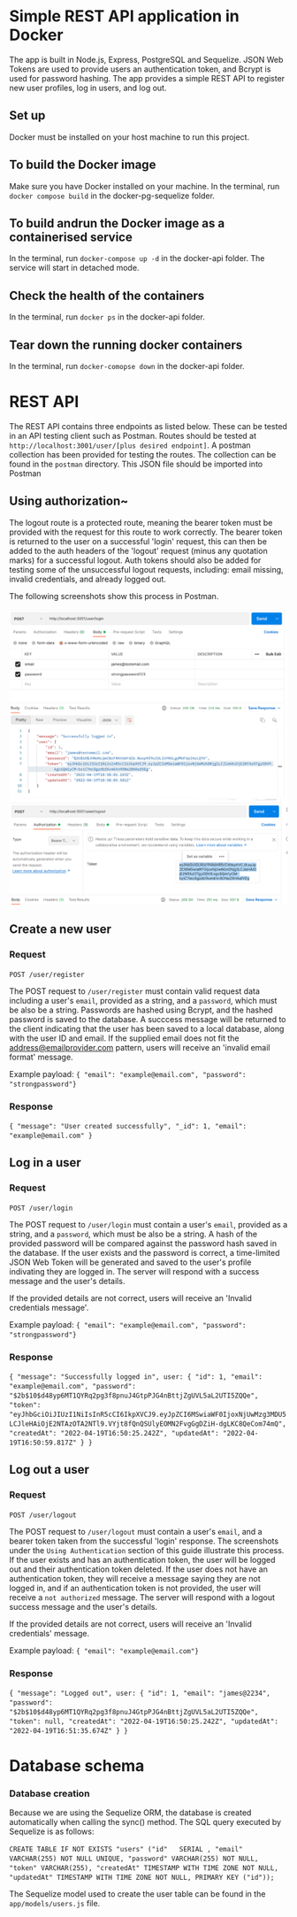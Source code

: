# Simple REST API application in Docker

The app is built in Node.js, Express, PostgreSQL and Sequelize. JSON Web Tokens are used to provide users an authentication token, and Bcrypt is used for password hashing. The app provides a simple REST API to register new user profiles, log in users, and log out. 


## Set up
  Docker must be installed on your host machine to run this project.


## To build the Docker image
  Make sure you have Docker installed on your machine. In the terminal, run `docker compose build` in the docker-pg-sequelize folder. 


## To build andrun the Docker image as a containerised service
  In the terminal,  run `docker-compose up -d` in the docker-api folder. The service will start in detached mode. 


## Check the health of the containers
  In the terminal,  run `docker ps` in the docker-api folder. 
    


## Tear down the running docker containers
  In the terminal,  run `docker-comopse down` in the docker-api folder. 
    


# REST API
The REST API contains three endpoints as listed below. These can be tested in an API testing client such as Postman. Routes should be tested at `http://localhost:3001/user/[plus desired endpoint]`. A postman collection has been provided for testing the routes. The collection can be found in the `postman` directory. This JSON file should be imported into Postman


## Using authorization~

  The logout route is a protected route, meaning the bearer token must be provided with the request for this route to work correctly. The bearer token is returned to the user on a successful 'login' request, this can then be added to the auth headers of the 'logout' request (minus any quotation marks) for a successful logout. Auth tokens should also be added for testing some of the unsuccessful logout requests, including: email missing, invalid credentials, and already logged out.
  
  The following screenshots show this process in Postman.

  ![Grab the auth token from the response to a successful login request](/./app/static/grab-auth-token.png?raw=true)
  ![Include the auth token under the 'authorization' tab in postman. The type should be 'bearer/](/./app/static/include-bearer-token.png?raw=true)


## Create a new user

### Request

`POST /user/register`

The POST request to `/user/register` must contain valid request data including a user's `email`, provided as a string, and a `password`, which must be also be a string. Passwords are hashed using Bcrypt, and the hashed password is saved to the database.  A succcess message will be returned to the client indicating that the user has been saved to a local database, along with the user ID and email. If the supplied email does not fit the address@emailprovider.com pattern, users will receive an 'invalid email format' message.

Example payload: `{ "email": "example@email.com", "password": "strongpassword"}`

### Response

  `{
      "message": "User created successfully",
      "_id": 1,
      "email": "example@email.com"
  }`

## Log in a user

### Request

  `POST /user/login`

  The POST request to `/user/login` must contain a user's `email`, provided as a string, and a `password`, which must be also be a string. A hash of the provided password will be compared against the password hash saved in the database. If the user exists and the password is correct, a time-limited JSON Web Token will be generated and saved to the user's profile indivating they are logged in. The server will respond with a success message and the user's details.

  If the provided details are not correct, users will receive an 'Invalid credentials message'.

  Example payload: `{ "email": "example@email.com", "password": "strongpassword"}`

### Response

  `{
    "message": "Successfully logged in",
    user: {
        "id": 1,
        "email": "example@email.com",
        "password": "$2b$10$d48yp6MT1QYRq2pg3f8pnuJ4GtpPJG4nBttjZgUVL5aL2UTI5ZQQe",
        "token": "eyJhbGciOiJIUzI1NiIsInR5cCI6IkpXVCJ9.eyJpZCI6MSwiaWF0IjoxNjUwMzg3MDU5LCJleHAiOjE2NTAzOTA2NTl9.VYjt8fQnQSUlyEOMN2FvgGgDZiH-dgLKC8QeCom74mQ",
        "createdAt": "2022-04-19T16:50:25.242Z",
        "updatedAt": "2022-04-19T16:50:59.817Z"
    }
  }`

## Log out a user

### Request

  `POST /user/logout`

  The POST request to `/user/logout` must contain a user's `email`, and a bearer token taken from the successful 'login' response. The screenshots under the `Using Authentication` section of this guide illustrate this process. If the user exists and has an authentication token, the user will be logged out and their authentication token deleted. If the user does not have an authentication token, they will receive a message saying they are not logged in, and if an authentication token is not provided, the user will receive a `not authorized` message. The server will respond with a logout success message and the user's details.

  If the provided details are not correct, users will receive an 'Invalid credentials' message.

  Example payload: `{ "email": "example@email.com"}`

### Response

  `{
    "message": "Logged out",
    user: {
        "id": 1,
        "email": "james@2234",
        "password": "$2b$10$d48yp6MT1QYRq2pg3f8pnuJ4GtpPJG4nBttjZgUVL5aL2UTI5ZQQe",
        "token": null,
        "createdAt": "2022-04-19T16:50:25.242Z",
        "updatedAt": "2022-04-19T16:51:35.674Z"
    }
  }`


# Database schema

### Database creation
  
  Because we are using the Sequelize ORM, the database is created automatically when calling the sync() method. The SQL query executed by Sequelize is as follows: 

  `CREATE TABLE IF NOT EXISTS "users" ("id"   SERIAL , "email" VARCHAR(255) NOT NULL UNIQUE, "password" VARCHAR(255) NOT NULL, "token" VARCHAR(255), "createdAt" TIMESTAMP WITH TIME ZONE NOT NULL, "updatedAt" TIMESTAMP WITH TIME ZONE NOT NULL, PRIMARY KEY ("id"));`
  
  The Sequelize model used to create the user table can be found in the `app/models/users.js` file. 


